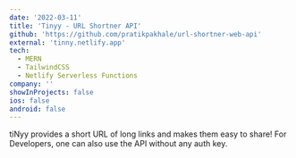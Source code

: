 ```yaml
---
date: '2022-03-11'
title: 'Tinyy - URL Shortner API'
github: 'https://github.com/pratikpakhale/url-shortner-web-api'
external: 'tinny.netlify.app'
tech:
  - MERN
  - TailwindCSS
  - Netlify Serverless Functions
company: ''
showInProjects: false
ios: false
android: false
---
```


tiNyy provides a short URL of long links and makes them easy to share!
For Developers, one can also use the API without any auth key.
